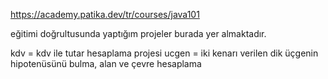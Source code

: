 https://academy.patika.dev/tr/courses/java101

eğitimi doğrultusunda yaptığım projeler burada yer almaktadır.

kdv = kdv ile tutar hesaplama projesi
ucgen = iki kenarı verilen dik üçgenin hipotenüsünü bulma, alan ve çevre hesaplama
